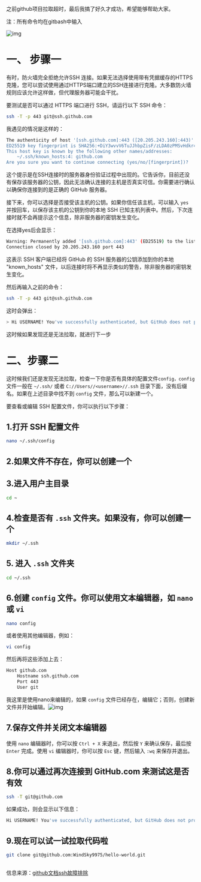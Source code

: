  之前github项目拉取超时，最后我搞了好久才成功，希望能够帮助大家。 

注：所有命令均在gitbash中输入

 ![img](https://img-blog.csdnimg.cn/direct/94d8d3fe8e7b437dbc4aa38aa4390e80.png)

# 一、 步骤一

有时，防火墙完全拒绝允许SSH 连接。如果无法选择使用带有凭据缓存的HTTPS克隆，您可以尝试使用通过HTTPS端口建立的SSH连接进行克隆。大多数防火墙规则应该允许这样做，但代理服务器可能会干扰。

要测试是否可以通过 HTTPS 端口进行 SSH，请运行以下 SSH 命令：

```bash
ssh -T -p 443 git@ssh.github.com
```

我遇见的情况是这样的：

```bash
The authenticity of host '[ssh.github.com]:443 ([20.205.243.160]:443)' can't be established.
ED25519 key fingerprint is SHA256:+DiY3wvvV6TuJJhbpZisF/zLDA0zPMSvHdkr4UvCOqU.
This host key is known by the following other names/addresses:
    ~/.ssh/known_hosts:4: github.com
Are you sure you want to continue connecting (yes/no/[fingerprint])?
```



这个提示是在SSH连接时的服务器身份验证过程中出现的。它告诉你，目前还没有保存该服务器的公钥，因此无法确认连接的主机是否真实可信。你需要进行确认以确保你连接到的是正确的 GitHub 服务器。

接下来，你可以选择是否接受该主机的公钥。如果你信任该主机，可以输入 `yes` 并按回车，以保存该主机的公钥到你的本地 SSH 已知主机列表中。然后，下次连接时就不会再提示这个信息，除非服务器的密钥发生变化。

在选择yes后会显示：

```bash
Warning: Permanently added '[ssh.github.com]:443' (ED25519) to the list of known hosts.
Connection closed by 20.205.243.160 port 443
```



这表示 SSH 客户端已经将 GitHub 的 SSH 服务器的公钥添加到你的本地 "known_hosts" 文件，以后连接时将不再显示类似的警告，除非服务器的密钥发生变化。

然后再输入之前的命令：

```bash
ssh -T -p 443 git@ssh.github.com
```



这时会弹出：

```bash
> Hi USERNAME! You've successfully authenticated, but GitHub does not provide shell access.
```



这时候如果发现还是无法拉取，就进行下一步 

# 二、步骤二

这时候我们还是发现无法拉取，检查一下你是否有具体的配置文件`config，config` 文件一般在 `~/.ssh/` 或者 `C://Users//<username>//.ssh` 目录下面，没有后缀名。如果在上述目录中找不到 `config` 文件，那么可以新建一个。

要查看或编辑 SSH 配置文件，你可以执行以下步骤：

## 1.打开 SSH 配置文件

```bash
nano ~/.ssh/config
```



## 2.如果文件不存在，你可以创建一个

## 3.进入用户主目录

```bash
cd ~
```



## 4.检查是否有 `.ssh` 文件夹。如果没有，你可以创建一个

```bash
mkdir ~/.ssh
```



## 5. 进入 `.ssh` 文件夹

```bash
cd ~/.ssh
```



## 6.创建 `config` 文件。你可以使用文本编辑器，如 `nano` 或 `vi`

```bash
nano config
```



或者使用其他编辑器，例如：

```bash
vi config
```



然后再将这些添加上去：

```bash
Host github.com
    Hostname ssh.github.com
    Port 443
    User git
```



我这里是使用nano来编辑的，如果 `config` 文件已经存在，编辑它；否则，创建新文件并开始编辑。![img](https://img-blog.csdnimg.cn/direct/94d8d3fe8e7b437dbc4aa38aa4390e80.png)

## 7.保存文件并关闭文本编辑器

使用 `nano` 编辑器时，你可以按 `Ctrl + X` 来退出，然后按 `Y` 来确认保存，最后按 `Enter` 完成。使用 `vi` 编辑器时，你可以按 `Esc` 键，然后输入 `:wq` 来保存并退出。

## 8.你可以通过再次连接到 GitHub.com 来测试这是否有效

```bash
ssh -T git@github.com
```



如果成功，则会显示以下信息：

```bash
Hi USERNAME! You've successfully authenticated, but GitHub does not provide shell access.
```



## 9.现在可以试一试拉取代码啦

```bash
git clone git@github.com:WindSky9975/hello-world.git
```



## 

信息来源：[github文档ssh故障排除](https://docs.github.com/en/authentication/troubleshooting-ssh/using-ssh-over-the-https-port)